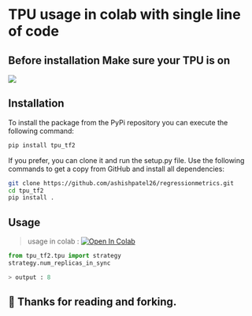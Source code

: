 # TPU usage in colab with single line of code

## Before installation Make sure your TPU is on

![](https://camo.githubusercontent.com/dd817760c179975842deecf76ca0f31f4ac5a0dfddd6d57a393c1e8ac2156a58/68747470733a2f2f692e737461636b2e696d6775722e636f6d2f41444e666f2e706e67)

## Installation

To install the package from the PyPi repository you can execute the following
command:

```sh
pip install tpu_tf2
```
If you prefer, you can clone it and run the setup.py file. Use the following commands to get a copy from GitHub and install all dependencies:
```bash
git clone https://github.com/ashishpatel26/regressionmetrics.git
cd tpu_tf2
pip install .
```
## Usage

> usage in colab : [![Open In Colab](https://colab.research.google.com/assets/colab-badge.svg)](https://colab.research.google.com/github/ashishpatel26/tpu_tf2/blob/main/demo_colab.ipynb)

```python
from tpu_tf2.tpu import strategy
strategy.num_replicas_in_sync

> output : 8
```

💁 Thanks for reading and forking.
---

